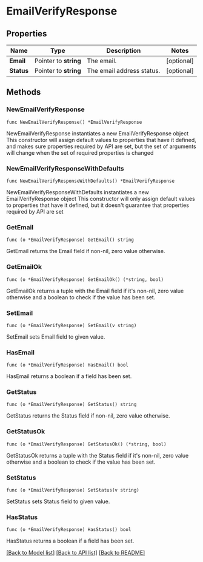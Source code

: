# EmailVerifyResponse

## Properties

Name | Type | Description | Notes
------------ | ------------- | ------------- | -------------
**Email** | Pointer to **string** | The email. | [optional] 
**Status** | Pointer to **string** | The email address status. | [optional] 

## Methods

### NewEmailVerifyResponse

`func NewEmailVerifyResponse() *EmailVerifyResponse`

NewEmailVerifyResponse instantiates a new EmailVerifyResponse object
This constructor will assign default values to properties that have it defined,
and makes sure properties required by API are set, but the set of arguments
will change when the set of required properties is changed

### NewEmailVerifyResponseWithDefaults

`func NewEmailVerifyResponseWithDefaults() *EmailVerifyResponse`

NewEmailVerifyResponseWithDefaults instantiates a new EmailVerifyResponse object
This constructor will only assign default values to properties that have it defined,
but it doesn't guarantee that properties required by API are set

### GetEmail

`func (o *EmailVerifyResponse) GetEmail() string`

GetEmail returns the Email field if non-nil, zero value otherwise.

### GetEmailOk

`func (o *EmailVerifyResponse) GetEmailOk() (*string, bool)`

GetEmailOk returns a tuple with the Email field if it's non-nil, zero value otherwise
and a boolean to check if the value has been set.

### SetEmail

`func (o *EmailVerifyResponse) SetEmail(v string)`

SetEmail sets Email field to given value.

### HasEmail

`func (o *EmailVerifyResponse) HasEmail() bool`

HasEmail returns a boolean if a field has been set.

### GetStatus

`func (o *EmailVerifyResponse) GetStatus() string`

GetStatus returns the Status field if non-nil, zero value otherwise.

### GetStatusOk

`func (o *EmailVerifyResponse) GetStatusOk() (*string, bool)`

GetStatusOk returns a tuple with the Status field if it's non-nil, zero value otherwise
and a boolean to check if the value has been set.

### SetStatus

`func (o *EmailVerifyResponse) SetStatus(v string)`

SetStatus sets Status field to given value.

### HasStatus

`func (o *EmailVerifyResponse) HasStatus() bool`

HasStatus returns a boolean if a field has been set.


[[Back to Model list]](../README.md#documentation-for-models) [[Back to API list]](../README.md#documentation-for-api-endpoints) [[Back to README]](../README.md)


